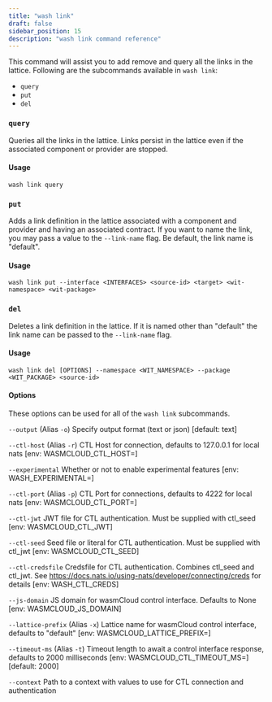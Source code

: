 ```yaml
---
title: "wash link"
draft: false
sidebar_position: 15
description: "wash link command reference"
--- 
```


This command will assist you to add remove and query all the links in the lattice. Following are the subcommands available in `wash link`:

- `query`
- `put`
- `del`

### `query`
Queries all the links in the lattice. Links persist in the lattice even if the associated component or provider are stopped.

#### Usage
```
wash link query
```

### `put`
Adds a link definition in the lattice associated with a component and provider and having an associated contract. If you want to name the link, you may pass a value to the `--link-name` flag. Be default, the link name is "default".

#### Usage
```
wash link put --interface <INTERFACES> <source-id> <target> <wit-namespace> <wit-package>
```

### `del`
Deletes a link definition in the lattice. If it is named other than "default" the link name can be passed to the `--link-name` flag.

#### Usage
```
wash link del [OPTIONS] --namespace <WIT_NAMESPACE> --package <WIT_PACKAGE> <source-id>
```

#### Options
These options can be used for all of the `wash link` subcommands. 

`--output` (Alias `-o`) Specify output format (text or json) [default: text]

`--ctl-host` (Alias `-r`) CTL Host for connection, defaults to 127.0.0.1 for local nats [env: WASMCLOUD_CTL_HOST=]

`--experimental` Whether or not to enable experimental features [env: WASH_EXPERIMENTAL=]

`--ctl-port` (Alias `-p`) CTL Port for connections, defaults to 4222 for local nats [env: WASMCLOUD_CTL_PORT=]

`--ctl-jwt` JWT file for CTL authentication. Must be supplied with ctl_seed [env: WASMCLOUD_CTL_JWT]

`--ctl-seed` Seed file or literal for CTL authentication. Must be supplied with ctl_jwt [env: WASMCLOUD_CTL_SEED]

`--ctl-credsfile` Credsfile for CTL authentication. Combines ctl_seed and ctl_jwt. See https://docs.nats.io/using-nats/developer/connecting/creds for details [env: WASH_CTL_CREDS]

`--js-domain` JS domain for wasmCloud control interface. Defaults to None [env: WASMCLOUD_JS_DOMAIN]

`--lattice-prefix` (Alias `-x`) Lattice name for wasmCloud control interface, defaults to "default" [env: WASMCLOUD_LATTICE_PREFIX=]

`--timeout-ms` (Alias `-t`) Timeout length to await a control interface response, defaults to 2000 milliseconds [env: WASMCLOUD_CTL_TIMEOUT_MS=] [default: 2000]

`--context` Path to a context with values to use for CTL connection and authentication
